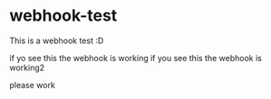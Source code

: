 # webhook-test
This is a webhook test :D


if yo see this the webhook is working
if you see this the webhook is working2

please work
